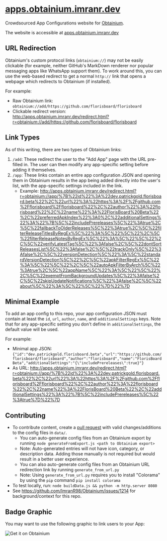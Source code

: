 # [apps.obtainium.imranr.dev](https://apps.obtainium.imranr.dev)

Crowdsourced App Configurations website for [Obtainium](https://github.com/ImranR98/Obtainium).

The website is accessible at [apps.obtainium.imranr.dev](https://apps.obtainium.imranr.dev)

## URL Redirection

Obtainium's custom protocol links (`obtainium://`) may not be easily clickable (for example, neither GitHub's MarkDown renderer nor popular messaging apps like WhatsApp support them). To work around this, you can use the web-based redirect to get a normal `http://` link that opens a webpage which redirects to Obtainium (if installed).

For example:
- Raw Obtainium link: `obtainium://add/https://github.com/florisboard/florisboard`
- Clickable redirect version: http://apps.obtainium.imranr.dev/redirect.html?r=obtainium://add/https://github.com/florisboard/florisboard

## Link Types

As of this writing, there are two types of Obtainium links:

1. `/add`: These redirect the user to the "Add App" page with the URL pre-filled in. The user can then modify any app-specific setting before adding it themselves.
2. `/app`: These links contain an entire app configuration JSON and opening them in Obtainium results in the app being added directly into the user's list, with the app-specific settings included in the link.
   - Example: http://apps.obtainium.imranr.dev/redirect.html?r=obtainium://app/%7B%22id%22%3A%22dev.patrickgold.florisboard.beta%22%2C%22url%22%3A%22https%3A%2F%2Fgithub.com%2Fflorisboard%2Fflorisboard%22%2C%22author%22%3A%22florisboard%22%2C%22name%22%3A%22FlorisBoard%20Beta%22%2C%22preferredApkIndex%22%3A0%2C%22additionalSettings%22%3A%22%7B%5C%22includePrereleases%5C%22%3Atrue%2C%5C%22fallbackToOlderReleases%5C%22%3Atrue%2C%5C%22filterReleaseTitlesByRegEx%5C%22%3A%5C%22%5C%22%2C%5C%22filterReleaseNotesByRegEx%5C%22%3A%5C%22%5C%22%2C%5C%22verifyLatestTag%5C%22%3Afalse%2C%5C%22dontSortReleasesList%5C%22%3Afalse%2C%5C%22trackOnly%5C%22%3Afalse%2C%5C%22versionDetection%5C%22%3A%5C%22standardVersionDetection%5C%22%2C%5C%22apkFilterRegEx%5C%22%3A%5C%22%5C%22%2C%5C%22autoApkFilterByArch%5C%22%3Atrue%2C%5C%22appName%5C%22%3A%5C%22%5C%22%2C%5C%22exemptFromBackgroundUpdates%5C%22%3Afalse%2C%5C%22skipUpdateNotifications%5C%22%3Afalse%2C%5C%22about%5C%22%3A%5C%22%5C%22%7D%22%7D

## Minimal Example

To add an app config to this repo, your app configuration JSON must contain at least the `id`, `url`, `author`, `name`, and `additionalSettings` keys. Note that for any app-specific setting you don't define in `additionalSettings`, the default value will be used.

For example:
- Minimal app JSON: `{"id":"dev.patrickgold.florisboard.beta","url":"https://github.com/florisboard/florisboard","author":"florisboard","name":"FlorisBoard Beta","additionalSettings":"{\"includePrereleases\":true}"}`
- As URL: http://apps.obtainium.imranr.dev/redirect.html?r=obtainium://app/%7B%22id%22%3A%22dev.patrickgold.florisboard.beta%22%2C%22url%22%3A%22https%3A%2F%2Fgithub.com%2Fflorisboard%2Fflorisboard%22%2C%22author%22%3A%22florisboard%22%2C%22name%22%3A%22FlorisBoard%20Beta%22%2C%22additionalSettings%22%3A%22%7B%5C%22includePrereleases%5C%22%3Atrue%7D%22%7D

## Contributing

- To contribute content, create a [pull request](https://docs.github.com/en/pull-requests/collaborating-with-pull-requests/proposing-changes-to-your-work-with-pull-requests/creating-a-pull-request) with valid changes/additions to the config files in `data/`.
  - You can auto-generate config files from an Obtainium export by running `node generateFromExport.js <path to Obtainium export>`
  - Note: Auto-generated entries will not have icon, category, or description data. Adding those manually is not required but would result in a better user experience.
  - You can also auto-generate config files from an Obtainium URL redirection link by running `generate_from_url.py` 
  - Note: Using `generate_from_url.py` requires you to install "Colorama" by using the `pip` command `pip install colorama`
- To test locally, run: `node buildData.js && python -m http.server 8080`
- See https://github.com/ImranR98/Obtainium/issues/1214 for background/context for this repo.

## Badge Graphic

You may want to use the following graphic to link users to your App:

![Get it on Obtainium](https://raw.githubusercontent.com/ImranR98/Obtainium/main/assets/graphics/badge_obtainium.png)
